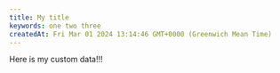 ```yaml
---
title: My title
keywords: one two three 
createdAt: Fri Mar 01 2024 13:14:46 GMT+0000 (Greenwich Mean Time)
---
```



Here is my custom data!!!
